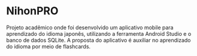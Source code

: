 # NihonPRO

Projeto acadêmico onde foi desenvolvido um aplicativo mobile para aprendizado do idioma japonês, utilizando a ferramenta Android Studio e o banco de dados SQLite. A proposta do aplicativo é auxiliar no aprendizado do idioma por meio de flashcards.
